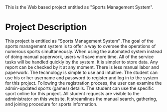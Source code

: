 This is the Web based project entitled as "Sports Management System".
# Project Description
This project is entitled as “Sports Management System” .The goal of the
sports management system is to offer a way to oversee the operations of numerous
sports simultaneously. When using the automated system instead of doing manual
paperwork, users will save more time. All of the service tasks will be handled quickly
by the system. It is simpler to store data. Any report can be checked by it at any
moment. There is less manual labor and paperwork. The technology is simple to use
and intuitive. The student can use his or her username and password to register and
log in to the system for this project. Following the registration process, the user can
examine the admin-updated sports (games) details. The student can use the specific
sport online for this project. All student requests are visible to the administrator on
this website. It streamlines the manual search, gathering, and joining procedure for
sports information.
